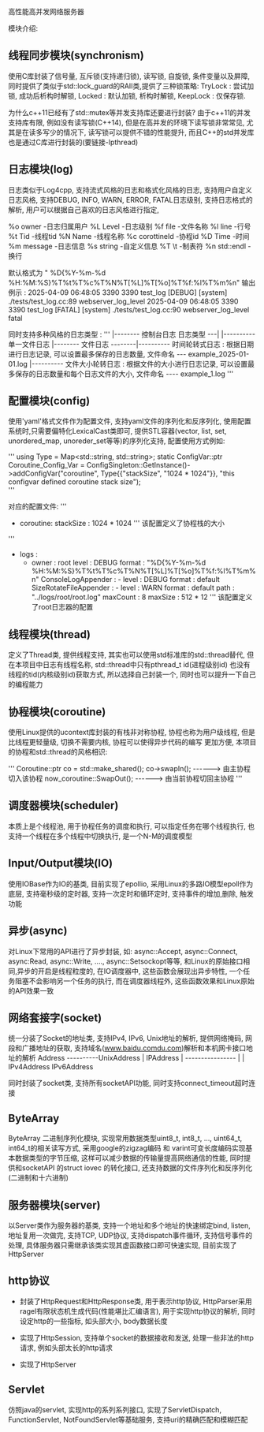 高性能高并发网络服务器

模块介绍:

## 线程同步模块(synchronism)
使用C库封装了信号量, 互斥锁(支持递归锁), 读写锁, 自旋锁, 条件变量以及屏障, 同时提供了类似于std::lock_guard的RAII类,提供了三种锁策略:
TryLock : 尝试加锁, 成功后析构时解锁, Locked : 默认加锁, 析构时解锁, KeepLock : 仅保存锁.

为什么c++11已经有了std::mutex等并发支持库还要进行封装? 
  由于c++11的并发支持库有限, 例如没有读写锁(C++14), 但是在高并发的环境下读写锁非常常见, 
  尤其是在读多写少的情况下, 读写锁可以提供不错的性能提升, 而且C++的std并发库也是通过C库进行封装的(要链接-lpthread)

## 日志模块(log)
日志类似于Log4cpp, 支持流式风格的日志和格式化风格的日志, 支持用户自定义日志风格, 支持DEBUG, INFO, WARN, ERROR, FATAL日志级别, 
支持日志格式的解析, 用户可以根据自己喜欢的日志风格进行指定, 

  %o owner            -日志归属用户       %L Level            -日志级别
  %f file             -文件名称           %l line             -行号
  %t Tid              -线程tid            %N Name             -线程名称
  %c corottineId      -协程id             %D Time             -时间
  %m message          -日志信息           %s string           -自定义信息
  %T \t               -制表符             %n std::endl        -换行

默认格式为 " %D{%Y-%m-%d %H:%M:%S}%T%t%T%c%T%N%T[%L]%T[%o]%T%f:%l%T%m%n"
输出例示 : 
2025-04-09 06:48:05	3390	3390	test_log	[DEBUG]	[system]	./tests/test_log.cc:89	webserver_log_level
2025-04-09 06:48:05	3390	3390	test_log	[FATAL]	[system]	./tests/test_log.cc:90	webserver_log_level fatal

同时支持多种风格的日志类型 :
''' 
            |-------- 控制台日志
日志类型 ---|                          |----------  单一文件日志
            |-------- 文件日志 --------|----------  时间轮转式日志 : 根据日期进行日志记录, 可以设置最多保存的日志数量, 文件命名 --- example_2025-01-01.log
                                       |----------  文件大小轮转日志 : 根据文件的大小进行日志记录,  可以设置最多保存的日志数量和每个日志文件的大小, 文件命名 ---- example_1.log
'''

## 配置模块(config)
使用'yaml'格式文件作为配置文件, 支持yaml文件的序列化和反序列化, 使用配置系统时,只需要偏特化LexicalCast类即可,
提供STL容器(vector, list, set, unordered_map, unoreder_set等等)的序列化支持, 配置使用方式例如:

'''
using Type = Map<std::string, std::string>;
static ConfigVar<Type>::ptr Coroutine_Config_Var = 
        ConfigSingleton::GetInstance()->addConfigVar<Type>("coroutine", 
            Type{{"stackSize", "1024 * 1024"}},  "this configvar defined coroutine stack size");  
'''

对应的配置文件:
'''
 - coroutine:
       stackSize : 1024 * 1024
'''
该配置定义了协程栈的大小

'''
- logs :
    - owner : root
      level : DEBUG
      format : "%D{%Y-%m-%d %H:%M:%S}%T%t%T%c%T%N%T[%L]%T[%o]%T%f:%l%T%m%n"
      ConsoleLogAppender :
          - level : DEBUG
            format : default
      SizeRotateFileAppender :
          - level : WARN
            format : default
            path : "../logs/root/root.log"
            maxCount : 8
            maxSize : 512 * 12
'''
该配置定义了root日志器的配置

## 线程模块(thread)
定义了Thread类, 提供线程支持, 其实也可以使用std标准库的std::thread替代, 但在本项目中日志有线程名称, std::thread中只有pthread_t id(进程级别id)
也没有 线程的tid(内核级别id)获取方式, 所以选择自己封装一个, 同时也可以提升一下自己的编程能力


## 协程模块(coroutine)
使用Linux提供的ucontext库封装的有栈非对称协程, 协程也称为用户级线程, 但是比线程更轻量级, 切换不需要内核, 协程可以使得异步代码的编写
更加方便, 本项目的协程和std::thread的风格相识:

'''
Coroutine::ptr co = std::make_shared<Coroutine>();
co->swapIn();    ------> 由主协程切入该协程
now_coroutine::SwapOut();  ------> 由当前协程切回主协程
'''


## 调度器模块(scheduler)
本质上是个线程池, 用于协程任务的调度和执行, 可以指定任务在哪个线程执行, 也支持一个线程在多个线程中切换执行, 是一个N-M的调度模型


## Input/Output模块(IO)
使用IOBase作为IO的基类, 目前实现了epollio, 采用Linux的多路IO模型epoll作为底层, 支持毫秒级的定时器, 支持一次定时和循环定时, 支持事件的增加,删除, 触发功能


## 异步(async)
对Linux下常用的API进行了异步封装, 如: async::Accept, async::Connect, async:Read, async::Write, ...., async::Setsockopt等等, 和Linux的原始接口相同,异步的开启是线程粒度的, 在IO调度器中, 
这些函数会展现出异步特性, 一个任务阻塞不会影响另一个任务的执行, 而在调度器线程外, 这些函数效果和Linux原始的API效果一致


## 网络套接字(socket)
统一分装了Socket的地址类, 支持IPv4, IPv6, Unix地址的解析, 提供网络掩码, 网段和广播地址的获取, 支持域名(www.baidu.comdu.com)解析和本机网卡接口地址的解析
                    Address ----------UnixAddress
                       |
                   IPAddress
                       |
                ----------------
                |              |
          IPv4Address      IPv6Address

同时封装了socket类, 支持所有socketAPI功能, 同时支持connect_timeout超时连接


## ByteArray
ByteArray 二进制序列化模块, 实现常用数据类型uint8_t, int8_t, ..., uint64_t, int64_t的相关读写方式, 采用google的zigzag编码 和 varint可变长度编码实现基本数据类型的字节压缩,
这样可以减少数据的传输量提高网络通信的性能, 同时提供和socketAPI 的struct iovec 的转化接口, 还支持数据的文件序列化和反序列化(二进制和十六进制)


## 服务器模块(server)
以Server类作为服务器的基类, 支持一个地址和多个地址的快速绑定bind, listen, 地址复用一次做完, 支持TCP, UDP协议, 支持dispatch事件循环, 支持信号事件的处理, 
具体服务器只需继承该类实现其虚函数接口即可快速实现, 目前实现了HttpServer

## http协议
 - 封装了HttpRequest和HttpResponse类, 用于表示http协议, HttpParser采用ragel有限状态机生成代码(性能堪比汇编语言), 用于实现http协议的解析, 同时设定http的一些指标,
如头部大小, body数据长度

 - 实现了HttpSession, 支持单个socket的数据接收和发送, 处理一些非法的http请求, 例如头部太长的http请求

 - 实现了HttpServer

## Servlet
仿照java的servlet, 实现http的系列系列接口,  实现了ServletDispatch, FunctionServlet, NotFoundServlet等基础服务, 支持uri的精确匹配和模糊匹配
